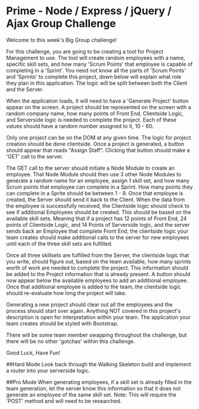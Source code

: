 # Prime - Node / Express / jQuery / Ajax Group Challenge

Welcome to this week's Big Group challenge!

For this challenge, you are going to be creating a tool for Project Management to use. The tool will create random employees with a name, specific skill sets, and how many 'Scrum Points' that employee is capable of completing in a 'Sprint'. You need not know all the parts of 'Scrum Points' and 'Sprints' to complete this project, down below will explain what role they plan in this application. The logic will be split between both the Client and the Server.

When the application loads, it will need to have a 'Generate Project' button appear on the screen. A project should be represented on the screen with a random company name, how many points of Front End, Clientside Logic, and Serverside logic is needed to complete the project. Each of these values should have a random number assigned to it, 10 - 60. 

Only one project can be on the DOM at any given time. The logic for project creation should be done clientside. Once a project is generated, a button should appear that reads "Assign Staff". Clicking that button should make a 'GET' call to the server.

The GET call to the server should initiate a Node Module to create an employee. That Node Module should then use 3 other Node Modules to generate a random name for an employee, assign 1 skill set, and how many Scrum points that employee can complete in a Sprint. How many points they can complete in a Sprite should be between 1 - 9. Once that employee is created, the Server should send it back to the Client. When the data from the employee is successfully received, the Clientside logic should check to see if additional Employees should be created. This should be based on the available skill sets. Meaning that if a project has 12 points of Front End, 24 points of Clientside Logic, and 14 Points of Serverside logic, and the server sends back an Employee that complete Front End, the clientside logic your team creates should make additional calls to the server for new employees until each of the three skill sets are fulfilled. 

Once all three skillsets are fulfilled from the Server, the clientside logic that you write, should figure out, based on the team available, how many sprints worth of work are needed to complete the project. This information should be added to the Project information that is already present. A button should now appear below the available employees to add an additional employee. Once that additional employee is added to the team, the clientside logic should re-evaluate how long the project will take. 

Generating a new project should clear out all the employees and the process should start over again. Anything NOT covered in this project's description is open for interpretation within your team. The application your team creates should be styled with Bootstrap. 

There will be some team member swapping throughout the challenge, but there will be no other 'gotchas' within this challenge. 

Good Luck, Have Fun!

##Hard Mode
Look back through the Walking Skeleton build and implement a router into your serverside logic.

##Pro Mode
When generating employees, if a skill set is already filled in the team generation, let the server know this information so that it does not generate an employee of the same skill set. Note: This will require the 'POST' method and will need to be researched.
